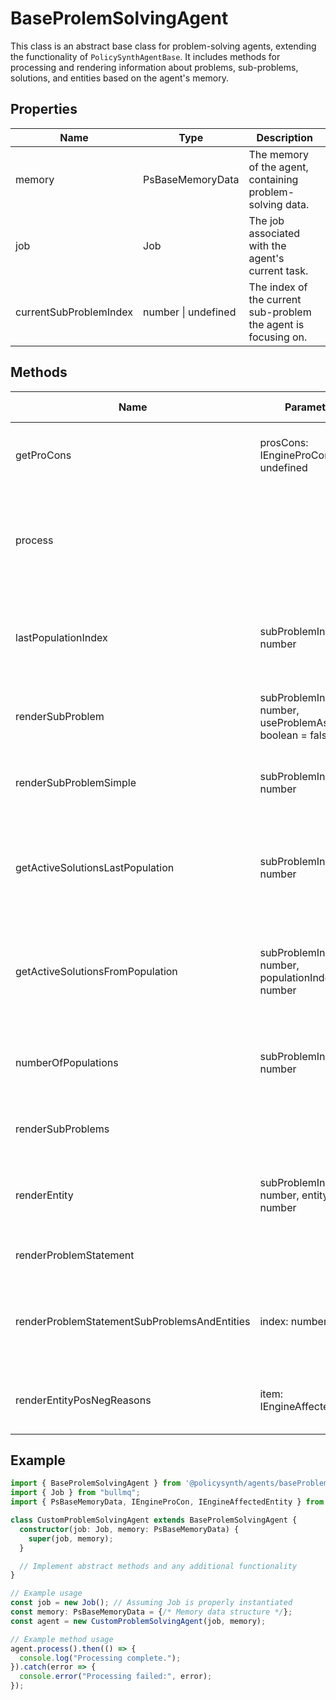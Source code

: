 # BaseProlemSolvingAgent

This class is an abstract base class for problem-solving agents, extending the functionality of `PolicySynthAgentBase`. It includes methods for processing and rendering information about problems, sub-problems, solutions, and entities based on the agent's memory.

## Properties

| Name                   | Type                        | Description                                      |
|------------------------|-----------------------------|--------------------------------------------------|
| memory                 | PsBaseMemoryData            | The memory of the agent, containing problem-solving data. |
| job                    | Job                         | The job associated with the agent's current task. |
| currentSubProblemIndex | number \| undefined         | The index of the current sub-problem the agent is focusing on. |

## Methods

| Name                                  | Parameters                                      | Return Type            | Description                                                                 |
|---------------------------------------|-------------------------------------------------|------------------------|-----------------------------------------------------------------------------|
| getProCons                            | prosCons: IEngineProCon[] \| undefined          | string[]               | Returns descriptions of provided pros and cons.                            |
| process                               |                                                 | Promise<void>          | Processes the current task, throwing an error if memory is not initialized. |
| lastPopulationIndex                   | subProblemIndex: number                         | number                 | Returns the index of the last population for a given sub-problem.           |
| renderSubProblem                      | subProblemIndex: number, useProblemAsHeader: boolean = false | string                 | Renders a detailed view of a sub-problem.                                  |
| renderSubProblemSimple                | subProblemIndex: number                         | string                 | Renders a simplified view of a sub-problem.                                |
| getActiveSolutionsLastPopulation      | subProblemIndex: number                         | any[]                  | Returns active solutions from the last population of a sub-problem.         |
| getActiveSolutionsFromPopulation      | subProblemIndex: number, populationIndex: number | any[]                  | Returns active solutions from a specified population of a sub-problem.      |
| numberOfPopulations                   | subProblemIndex: number                         | number                 | Returns the number of populations for a given sub-problem.                  |
| renderSubProblems                     |                                                 | string                 | Renders a view of all sub-problems.                                        |
| renderEntity                          | subProblemIndex: number, entityIndex: number    | string                 | Renders a view of a specific entity within a sub-problem.                   |
| renderProblemStatement                |                                                 | string                 | Renders the problem statement.                                             |
| renderProblemStatementSubProblemsAndEntities | index: number                                 | string                 | Renders the problem statement along with sub-problems and entities.         |
| renderEntityPosNegReasons             | item: IEngineAffectedEntity                     | string                 | Renders positive and negative effects of an entity.                         |

## Example

```typescript
import { BaseProlemSolvingAgent } from '@policysynth/agents/baseProblemSolvingAgent.js';
import { Job } from "bullmq";
import { PsBaseMemoryData, IEngineProCon, IEngineAffectedEntity } from "./path/to/types";

class CustomProblemSolvingAgent extends BaseProlemSolvingAgent {
  constructor(job: Job, memory: PsBaseMemoryData) {
    super(job, memory);
  }

  // Implement abstract methods and any additional functionality
}

// Example usage
const job = new Job(); // Assuming Job is properly instantiated
const memory: PsBaseMemoryData = {/* Memory data structure */};
const agent = new CustomProblemSolvingAgent(job, memory);

// Example method usage
agent.process().then(() => {
  console.log("Processing complete.");
}).catch(error => {
  console.error("Processing failed:", error);
});
```